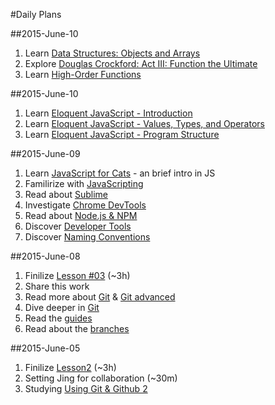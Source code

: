 #Daily Plans

##2015-June-10

1. Learn [Data Structures: Objects and Arrays](http://eloquentjavascript.net/04_data.html)
2. Explore [Douglas Crockford: Act III: Function the Ultimate](https://www.youtube.com/watch?v=ya4UHuXNygM)
3. Learn [High-Order Functions](https://github.com/olehkazban/js-eng-init/blob/master/syntax/high-order-functions.md)

##2015-June-10

1. Learn [Eloquent JavaScript - Introduction](http://eloquentjavascript.net/00_intro.html)
2. Learn [Eloquent JavaScript - Values, Types, and Operators](http://eloquentjavascript.net/01_values.html)
3. Learn [Eloquent JavaScript - Program Structure](http://eloquentjavascript.net/02_program_structure.html)

##2015-June-09

1. Learn [JavaScript for Cats](http://jsforcats.com/) - an brief intro in JS
2. Familirize with [JavaScripting](https://github.com/sethvincent/javascripting#javascripting)
3. Read about [Sublime](http://code.tutsplus.com/articles/perfect-workflow-in-sublime-text-free-course--net-27293)
4. Investigate [Chrome DevTools](http://discover-devtools.codeschool.com/?locale=en)
5. Read about [Node.js & NPM](https://github.com/sethvincent/javascripting#javascripting)
6. Discover [Developer Tools](https://github.com/olehkazban/js-eng-init/blob/master/bootcamp/tools-for-development.md#discover-developer-tools)
7. Discover [Naming Conventions](https://github.com/olehkazban/js-eng-init/blob/master/bootcamp/tools-for-development.md#naming-conventions)

##2015-June-08

1. Finilize [Lesson #03](https://www.udacity.com/course/viewer#!/c-ud775/l-3105028581/m-3066758967) (~3h)
2. Share this work
3. Read more about [Git](http://git-scm.com/docs) & [Git advanced](http://git-scm.com/book/en/v2)
4. Dive deeper in [Git](https://www.codeschool.com/paths/git)
5. Read the [guides](https://guides.github.com/)
6. Read about the [branches](http://nvie.com/posts/a-successful-git-branching-model/)

##2015-June-05

1. Finilize [Lesson2](https://www.udacity.com/) (~3h)
2. Setting Jing for collaboration (~30m)
3. Studying [Using Git & Github 2](https://github.com/Cyberixxx/js-eng-init/blob/master/bootcamp/tools-for-collaboration-2.md#use-git-and-github-2)
